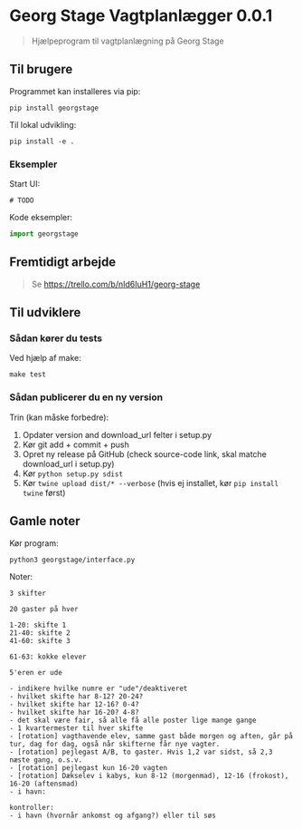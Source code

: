 # Georg Stage Vagtplanlægger 0.0.1

> Hjælpeprogram til vagtplanlægning på Georg Stage

## Til brugere

Programmet kan installeres via pip:

```
pip install georgstage
```

Til lokal udvikling:

```
pip install -e .
```

### Eksempler

Start UI:

```
# TODO
```

Kode eksempler:

```python
import georgstage
```


## Fremtidigt arbejde

> Se https://trello.com/b/nId6IuH1/georg-stage  


## Til udviklere

### Sådan kører du tests

Ved hjælp af make:

```
make test
```

### Sådan publicerer du en ny version

Trin (kan måske forbedre):

1. Opdater version and download_url felter i setup.py
1. Kør git add + commit + push
1. Opret ny release på GitHub (check source-code link, skal matche download_url i setup.py)
1. Kør `python setup.py sdist`
1. Kør `twine upload dist/* --verbose` (hvis ej installet, kør `pip install twine` først)


## Gamle noter

Kør program:

```
python3 georgstage/interface.py
```


Noter:

```
3 skifter

20 gaster på hver

1-20: skifte 1
21-40: skifte 2
41-60: skifte 3

61-63: kokke elever

5'eren er ude

- indikere hvilke numre er "ude"/deaktiveret
- hvilket skifte har 8-12? 20-24?
- hvilket skifte har 12-16? 0-4?
- hvilket skifte har 16-20? 4-8?
- det skal være fair, så alle få alle poster lige mange gange
- 1 kvartermester til hver skifte
- [rotation] vagthavende elev, samme gast både morgen og aften, går på tur, dag for dag, også når skifterne får nye vagter.
- [rotation] pejlegast A/B, to gaster. Hvis 1,2 var sidst, så 2,3 næste gang, o.s.v.
- [rotation] pejlegast kun 16-20 vagten
- [rotation] Dækselev i kabys, kun 8-12 (morgenmad), 12-16 (frokost), 16-20 (aftensmad)
- i havn:

kontroller:
- i havn (hvornår ankomst og afgang?) eller til søs
```
